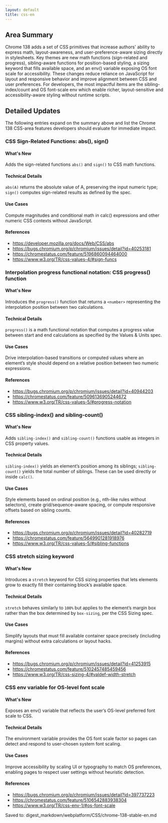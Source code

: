```yaml
---
layout: default
title: css-en
---
```


## Area Summary

Chrome 138 adds a set of CSS primitives that increase authors' ability to express math, layout-awareness, and user-preference-aware sizing directly in stylesheets. Key themes are new math functions (sign-related and progress), sibling-aware functions for position-based styling, a sizing keyword that fills available space, and an env() variable exposing OS font scale for accessibility. These changes reduce reliance on JavaScript for layout and responsive behavior and improve alignment between CSS and user preferences. For developers, the most impactful items are the sibling-index/count and OS font-scale env which enable richer, layout-sensitive and accessibility-aware styling without runtime scripts.

## Detailed Updates

The following entries expand on the summary above and list the Chrome 138 CSS-area features developers should evaluate for immediate impact.

### CSS Sign-Related Functions: abs(), sign()

#### What's New
Adds the sign-related functions `abs()` and `sign()` to CSS math functions.

#### Technical Details
`abs(A)` returns the absolute value of A, preserving the input numeric type; `sign()` computes sign-related results as defined by the spec.

#### Use Cases
Compute magnitudes and conditional math in calc() expressions and other numeric CSS contexts without JavaScript.

#### References
- https://developer.mozilla.org/docs/Web/CSS/abs
- https://bugs.chromium.org/p/chromium/issues/detail?id=40253181
- https://chromestatus.com/feature/5196860094464000
- https://www.w3.org/TR/css-values-4/#sign-funcs

### Interpolation progress functional notation: CSS progress() function

#### What's New
Introduces the `progress()` function that returns a `<number>` representing the interpolation position between two calculations.

#### Technical Details
`progress()` is a math functional notation that computes a progress value between start and end calculations as specified by the Values & Units spec.

#### Use Cases
Drive interpolation-based transitions or computed values where an element’s style should depend on a relative position between two numeric expressions.

#### References
- https://bugs.chromium.org/p/chromium/issues/detail?id=40944203
- https://chromestatus.com/feature/5096136905244672
- https://www.w3.org/TR/css-values-5/#progress-notation

### CSS sibling-index() and sibling-count()

#### What's New
Adds `sibling-index()` and `sibling-count()` functions usable as integers in CSS property values.

#### Technical Details
`sibling-index()` yields an element’s position among its siblings; `sibling-count()` yields the total number of siblings. These can be used directly or inside `calc()`.

#### Use Cases
Style elements based on ordinal position (e.g., nth-like rules without selectors), create grid/sequence-aware spacing, or compute responsive offsets based on sibling counts.

#### References
- https://bugs.chromium.org/p/chromium/issues/detail?id=40282719
- https://chromestatus.com/feature/5649901281918976
- https://www.w3.org/TR/css-values-5/#sibling-functions

### CSS stretch sizing keyword

#### What's New
Introduces a `stretch` keyword for CSS sizing properties that lets elements grow to exactly fill their containing block’s available space.

#### Technical Details
`stretch` behaves similarly to `100%` but applies to the element’s margin box rather than the box determined by `box-sizing`, per the CSS Sizing spec.

#### Use Cases
Simplify layouts that must fill available container space precisely (including margins) without extra calculations or layout hacks.

#### References
- https://bugs.chromium.org/p/chromium/issues/detail?id=41253915
- https://chromestatus.com/feature/5102457485459456
- https://www.w3.org/TR/css-sizing-4/#valdef-width-stretch

### CSS env variable for OS-level font scale

#### What's New
Exposes an env() variable that reflects the user’s OS-level preferred font scale to CSS.

#### Technical Details
The environment variable provides the OS font scale factor so pages can detect and respond to user-chosen system font scaling.

#### Use Cases
Improve accessibility by scaling UI or typography to match OS preferences, enabling pages to respect user settings without heuristic detection.

#### References
- https://bugs.chromium.org/p/chromium/issues/detail?id=397737223
- https://chromestatus.com/feature/5106542883938304
- https://www.w3.org/TR/css-env-1/#os-font-scale

Saved to: digest_markdown/webplatform/CSS/chrome-138-stable-en.md
